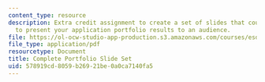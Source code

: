 ```yaml
---
content_type: resource
description: Extra credit assignment to create a set of slides that could be used
  to present your application portfolio results to an audience.
file: https://ol-ocw-studio-app-production.s3.amazonaws.com/courses/esd-71-engineering-systems-analysis-for-design-fall-2008/578919cd8059b26921be0a0ca7140fa5_ap_slides.pdf
file_type: application/pdf
resourcetype: Document
title: Complete Portfolio Slide Set
uid: 578919cd-8059-b269-21be-0a0ca7140fa5
---
```


